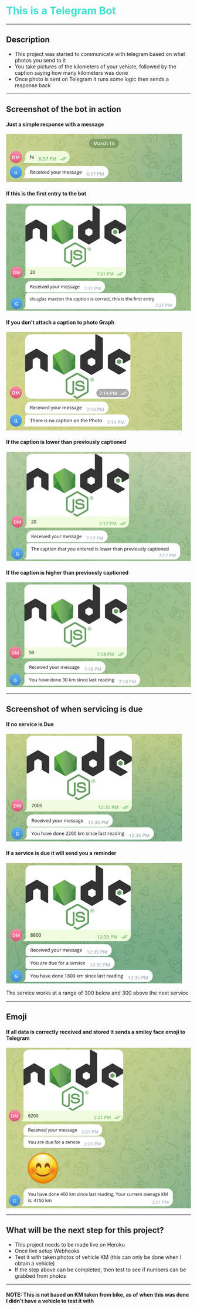 <h1 style="color: turquoise">This is a Telegram Bot</h1>

<hr>

<h2>Description</h2>
<ul>
    <li>This project was started to communicate with telegram based on what photos you send to it</li>
    <li>You take pictures of the kilometers of your vehicle, followed by the caption saying how many kilometers was done</li>
    <li>Once photo is sent on Telegram it runs some logic then sends a response back</li>
</ul>

<hr>

<h2>Screenshot of the bot in action</h2>

<h4>Just a simple response with a message</h4>

![bot_response](./src/public/screenshots/bot_response.jpg) 

<h4>If this is the first entry to the bot</h4>

![first_entry](./src/public/screenshots/first_entry.jpg)

<h4>If you don't attach a caption to photo Graph</h4>

![no_caption](./src/public/screenshots/no_caption.jpg)

<h4>If the caption is lower than previously captioned</h4>

![lower_caption](./src/public/screenshots/lower_caption.jpg)

<h4>If the caption is higher than previously captioned</h4>

![higher_caption](./src/public/screenshots/higher_caption.jpg)

<hr>

<h2>Screenshot of when servicing is due</h2>

<h4>If no service is Due</h4>

![if_not_service](./src/public/screenshots/if_not_service.png)

<h4>If a service is due it will send you a reminder</h4>

![if_service_due](./src/public/screenshots/if_service_is_due.png)
<p>The service works at a range of 300 below and 300 above the next service</p>

<hr>

<h2>Emoji</h2>

<h4>If all data is correctly received and stored it sends a smiley face emoji to Telegram</h4>

![emoji](./src/public/screenshots/emoji.png)

<hr>

<h2>What will be the next step for this project?</h2>

<ul>
    <li>This project needs to be made live on Heroku</li>
    <li>Once live setup Webhooks</li>
    <li>Test it with taken photos of vehicle KM (this can only be done when I obtain a vehicle)</li>
    <li>If the step above can be completed, then test to see if numbers can be grabbed from photos</li>
</ul>

<hr>

<h4>NOTE: This is not based on KM taken from bike, as of when this was done I didn't have a vehicle to test it with</h4>